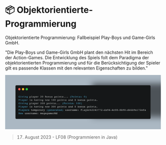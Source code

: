 # 📦 Objektorientierte-Programmierung
Objektorientierte Programmierung: Fallbeispiel Play-Boys und Game-Girls GmbH.

"Die Play-Boys und Game-Girls GmbH plant den nächsten Hit im Bereich der Action-Games. Die Entwicklung des Spiels folt dem Paradigma der objektorientierten Programmierung und für die Berücksichtigung der Spieler gilt es passende Klassen mit den relevanten Eigenschaften zu bilden."

![Console output](https://github.com/hhbk-ausbildung-levi/oop/blob/0272967e0513cadff942406e6e36ef803d51d1cc/carbon.png)

> 17. August 2023 - LF08 (Programmieren in Java)
